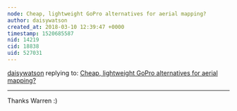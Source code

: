 ```yaml
---
node: Cheap, lightweight GoPro alternatives for aerial mapping?
author: daisywatson
created_at: 2018-03-10 12:39:47 +0000
timestamp: 1520685587
nid: 14219
cid: 18838
uid: 527031
---
```




[daisywatson](../profile/daisywatson) replying to: [Cheap, lightweight GoPro alternatives for aerial mapping?](../notes/warren/05-20-2017/cheap-lightweight-gopro-alternatives-for-aerial-mapping)

----
Thanks Warren :)